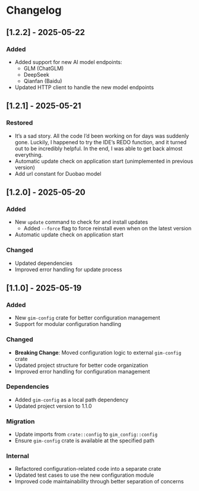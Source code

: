 # Changelog

## [1.2.2] - 2025-05-22

### Added
- Added support for new AI model endpoints:
  - GLM (ChatGLM)
  - DeepSeek
  - Qianfan (Baidu)
- Updated HTTP client to handle the new model endpoints

## [1.2.1] - 2025-05-21

### Restored
- It’s a sad story. All the code I’d been working on for days was suddenly gone. Luckily, I happened to try the IDE’s REDO function, and it turned out to be incredibly helpful. In the end, I was able to get back almost everything.
- Automatic update check on application start (unimplemented in previous version)
- Add url constant for Duobao model

## [1.2.0] - 2025-05-20

### Added
- New `update` command to check for and install updates
  - Added `--force` flag to force reinstall even when on the latest version
- Automatic update check on application start

### Changed
- Updated dependencies
- Improved error handling for update process

## [1.1.0] - 2025-05-19

### Added
- New `gim-config` crate for better configuration management
- Support for modular configuration handling

### Changed
- **Breaking Change**: Moved configuration logic to external `gim-config` crate
- Updated project structure for better code organization
- Improved error handling for configuration management

### Dependencies
- Added `gim-config` as a local path dependency
- Updated project version to 1.1.0

### Migration
- Update imports from `crate::config` to `gim_config::config`
- Ensure `gim-config` crate is available at the specified path

### Internal
- Refactored configuration-related code into a separate crate
- Updated test cases to use the new configuration module
- Improved code maintainability through better separation of concerns